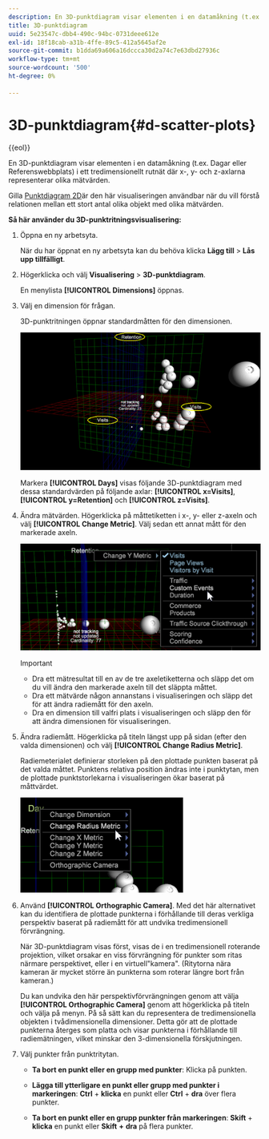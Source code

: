 ```yaml
---
description: En 3D-punktdiagram visar elementen i en datamåkning (t.ex. Dagar eller Referenswebbplats) i ett tredimensionellt rutnät där x-, y- och z-axlarna representerar olika mätvärden.
title: 3D-punktdiagram
uuid: 5e23547c-dbb4-490c-94bc-0731deee612e
exl-id: 18f18cab-a31b-4ffe-89c5-412a5645af2e
source-git-commit: b1dda69a606a16dccca30d2a74c7e63dbd27936c
workflow-type: tm+mt
source-wordcount: '500'
ht-degree: 0%

---
```


# 3D-punktdiagram{#d-scatter-plots}

{{eol}}

En 3D-punktdiagram visar elementen i en datamåkning (t.ex. Dagar eller Referenswebbplats) i ett tredimensionellt rutnät där x-, y- och z-axlarna representerar olika mätvärden.

Gilla [Punktdiagram 2D](https://experienceleague.adobe.com/docs/data-workbench/using/client/t-open-ins.html#Scatter_Plots)är den här visualiseringen användbar när du vill förstå relationen mellan ett stort antal olika objekt med olika mätvärden.

**Så här använder du 3D-punktritningsvisualisering:**

1. Öppna en ny arbetsyta.

   När du har öppnat en ny arbetsyta kan du behöva klicka **Lägg till** > **Lås upp tillfälligt**.
1. Högerklicka och välj **Visualisering** > **3D-punktdiagram**.

   En menylista **[!UICONTROL Dimensions]** öppnas.

1. Välj en dimension för frågan.

   3D-punktritningen öppnar standardmåtten för den dimensionen.

   ![](assets/3D_main.png)

   Markera **[!UICONTROL Days]** visas följande 3D-punktdiagram med dessa standardvärden på följande axlar: **[!UICONTROL x=Visits]**, **[!UICONTROL y=Retention]** och **[!UICONTROL z=Visits]**.

1. Ändra mätvärden. Högerklicka på måttetiketten i x-, y- eller z-axeln och välj **[!UICONTROL Change Metric]**. Välj sedan ett annat mått för den markerade axeln.

   ![](assets/3D_change.png)

   >[!IMPORTANT]
   >
   >
   >    
   >    
   >    * Dra ett mätresultat till en av de tre axeletiketterna och släpp det om du vill ändra den markerade axeln till det släppta måttet.
   >    * Dra ett mätvärde någon annanstans i visualiseringen och släpp det för att ändra radiemått för den axeln.
   >    * Dra en dimension till valfri plats i visualiseringen och släpp den för att ändra dimensionen för visualiseringen.


1. Ändra radiemått. Högerklicka på titeln längst upp på sidan (efter den valda dimensionen) och välj **[!UICONTROL Change Radius Metric]**.

   Radiemeterialet definierar storleken på den plottade punkten baserat på det valda måttet. Punktens relativa position ändras inte i punktytan, men de plottade punktstorlekarna i visualiseringen ökar baserat på måttvärdet.

   ![](assets/3D_change_radius.png)

1. Använd **[!UICONTROL Orthographic Camera]**. Med det här alternativet kan du identifiera de plottade punkterna i förhållande till deras verkliga perspektiv baserat på radiemått för att undvika tredimensionell förvrängning.

   När 3D-punktdiagram visas först, visas de i en tredimensionell roterande projektion, vilket orsakar en viss förvrängning för punkter som ritas närmare perspektivet, eller i en virtuell&quot;kamera&quot;. (Ritytorna nära kameran är mycket större än punkterna som roterar längre bort från kameran.)

   Du kan undvika den här perspektivförvrängningen genom att välja **[!UICONTROL Orthographic Camera]** genom att högerklicka på titeln och välja på menyn. På så sätt kan du representera de tredimensionella objekten i tvådimensionella dimensioner. Detta gör att de plottade punkterna återges som platta och visar punkterna i förhållande till radiemätningen, vilket minskar den 3-dimensionella förskjutningen.

1. Välj punkter från punktritytan.

   * **Ta bort en punkt eller en grupp med punkter**: Klicka på punkten.
   * **Lägga till ytterligare en punkt eller grupp med punkter i markeringen**: **Ctrl** + **klicka** en punkt eller **Ctrl** + **dra** över flera punkter.

   * **Ta bort en punkt eller en grupp punkter från markeringen**: **Skift** + **klicka** en punkt eller **Skift** **+** **dra** på flera punkter.

<!-- <a id="section_9C30F9799F1440F09278327002E6B47A"></a> -->
